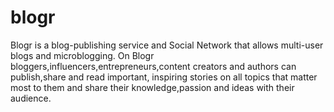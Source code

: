 # blogr
Blogr is a blog-publishing service and Social Network that allows multi-user blogs and microblogging.
On Blogr bloggers,influencers,entrepreneurs,content creators and authors can publish,share and read important, inspiring stories on all topics that matter most to them and share their knowledge,passion and ideas with their audience.
